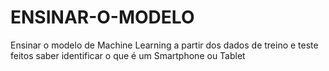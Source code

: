 # ENSINAR-O-MODELO
Ensinar o modelo de Machine Learning a partir dos dados de treino e teste feitos saber identificar o que é um Smartphone ou Tablet
